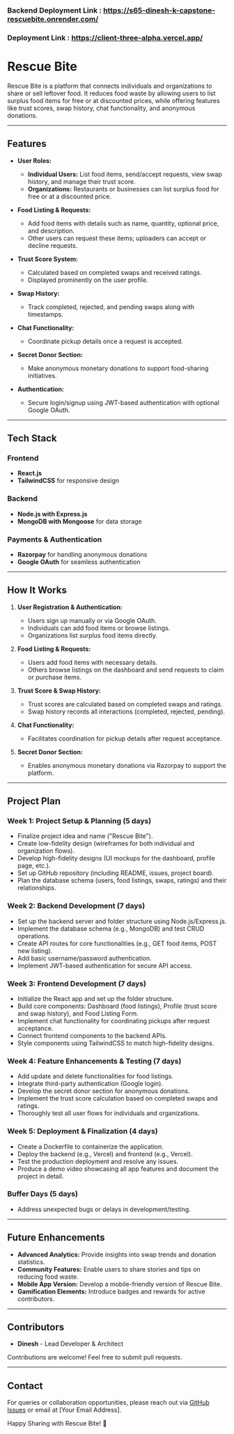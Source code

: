 ### Backend Deployment Link : https://s65-dinesh-k-capstone-rescuebite.onrender.com/

### Deployment Link : https://client-three-alpha.vercel.app/


# Rescue Bite

Rescue Bite is a platform that connects individuals and organizations to share or sell leftover food. It reduces food waste by allowing users to list surplus food items for free or at discounted prices, while offering features like trust scores, swap history, chat functionality, and anonymous donations.

---

## Features

- **User Roles:**
  - **Individual Users:** List food items, send/accept requests, view swap history, and manage their trust score.
  - **Organizations:** Restaurants or businesses can list surplus food for free or at a discounted price.

- **Food Listing & Requests:**
  - Add food items with details such as name, quantity, optional price, and description.
  - Other users can request these items; uploaders can accept or decline requests.

- **Trust Score System:**
  - Calculated based on completed swaps and received ratings.
  - Displayed prominently on the user profile.

- **Swap History:**
  - Track completed, rejected, and pending swaps along with timestamps.

- **Chat Functionality:**
  - Coordinate pickup details once a request is accepted.

- **Secret Donor Section:**
  - Make anonymous monetary donations to support food-sharing initiatives.

- **Authentication:**
  - Secure login/signup using JWT-based authentication with optional Google OAuth.

---

## Tech Stack

### Frontend
- **React.js**
- **TailwindCSS** for responsive design

### Backend
- **Node.js with Express.js**
- **MongoDB with Mongoose** for data storage

### Payments & Authentication
- **Razorpay** for handling anonymous donations
- **Google OAuth** for seamless authentication

---

## How It Works

1. **User Registration & Authentication:**
   - Users sign up manually or via Google OAuth.
   - Individuals can add food items or browse listings.
   - Organizations list surplus food items directly.

2. **Food Listing & Requests:**
   - Users add food items with necessary details.
   - Others browse listings on the dashboard and send requests to claim or purchase items.

3. **Trust Score & Swap History:**
   - Trust scores are calculated based on completed swaps and ratings.
   - Swap history records all interactions (completed, rejected, pending).

4. **Chat Functionality:**
   - Facilitates coordination for pickup details after request acceptance.

5. **Secret Donor Section:**
   - Enables anonymous monetary donations via Razorpay to support the platform.

---

## Project Plan

### Week 1: Project Setup & Planning (5 days)
- Finalize project idea and name ("Rescue Bite").
- Create low-fidelity design (wireframes for both individual and organization flows).
- Develop high-fidelity designs (UI mockups for the dashboard, profile page, etc.).
- Set up GitHub repository (including README, issues, project board).
- Plan the database schema (users, food listings, swaps, ratings) and their relationships.

### Week 2: Backend Development (7 days)
- Set up the backend server and folder structure using Node.js/Express.js.
- Implement the database schema (e.g., MongoDB) and test CRUD operations.
- Create API routes for core functionalities (e.g., GET food items, POST new listing).
- Add basic username/password authentication.
- Implement JWT-based authentication for secure API access.

### Week 3: Frontend Development (7 days)
- Initialize the React app and set up the folder structure.
- Build core components: Dashboard (food listings), Profile (trust score and swap history), and Food Listing Form.
- Implement chat functionality for coordinating pickups after request acceptance.
- Connect frontend components to the backend APIs.
- Style components using TailwindCSS to match high-fidelity designs.

### Week 4: Feature Enhancements & Testing (7 days)
- Add update and delete functionalities for food listings.
- Integrate third-party authentication (Google login).
- Develop the secret donor section for anonymous donations.
- Implement the trust score calculation based on completed swaps and ratings.
- Thoroughly test all user flows for individuals and organizations.

### Week 5: Deployment & Finalization (4 days)
- Create a Dockerfile to containerize the application.
- Deploy the backend (e.g., Vercel) and frontend (e.g., Vercel).
- Test the production deployment and resolve any issues.
- Produce a demo video showcasing all app features and document the project in detail.

### Buffer Days (5 days)
- Address unexpected bugs or delays in development/testing.

---

## Future Enhancements

- **Advanced Analytics:** Provide insights into swap trends and donation statistics.
- **Community Features:** Enable users to share stories and tips on reducing food waste.
- **Mobile App Version:** Develop a mobile-friendly version of Rescue Bite.
- **Gamification Elements:** Introduce badges and rewards for active contributors.

---

## Contributors

- **Dinesh** - Lead Developer & Architect

Contributions are welcome! Feel free to submit pull requests.

---

## Contact

For queries or collaboration opportunities, please reach out via [GitHub Issues](https://github.com) or email at [Your Email Address].

Happy Sharing with Rescue Bite! 🚀